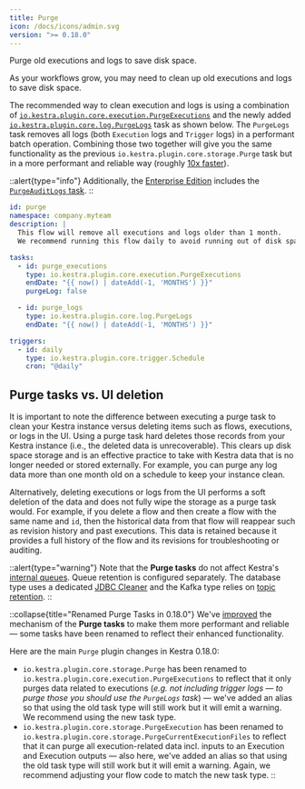 ```yaml
---
title: Purge
icon: /docs/icons/admin.svg
version: ">= 0.18.0"
---
```


Purge old executions and logs to save disk space.

As your workflows grow, you may need to clean up old executions and logs to save disk space.

The recommended way to clean execution and logs is using a combination of [`io.kestra.plugin.core.execution.PurgeExecutions`](/plugins/core/tasks/io.kestra.plugin.core.execution.purgeexecutions) and the newly added [`io.kestra.plugin.core.log.PurgeLogs`](/plugins/core/tasks/log/io.kestra.plugin.core.log.purgelogs) task as shown below. The `PurgeLogs` task removes all logs (both `Execution` logs and `Trigger` logs) in a performant batch operation. Combining those two together will give you the same functionality as the previous `io.kestra.plugin.core.storage.Purge` task but in a more performant and reliable way (roughly [10x faster](https://github.com/kestra-io/kestra/pull/4298#issuecomment-2220106142)).

::alert{type="info"}
Additionally, the [Enterprise Edition](../06.enterprise/index.md) includes the [`PurgeAuditLogs` task](../06.enterprise/02.governance/06.audit-logs.md#how-to-purge-audit-logs).
::

```yaml
id: purge
namespace: company.myteam
description: |
  This flow will remove all executions and logs older than 1 month.
  We recommend running this flow daily to avoid running out of disk space.

tasks:
  - id: purge_executions
    type: io.kestra.plugin.core.execution.PurgeExecutions
    endDate: "{{ now() | dateAdd(-1, 'MONTHS') }}"
    purgeLog: false

  - id: purge_logs
    type: io.kestra.plugin.core.log.PurgeLogs
    endDate: "{{ now() | dateAdd(-1, 'MONTHS') }}"

triggers:
  - id: daily
    type: io.kestra.plugin.core.trigger.Schedule
    cron: "@daily"
```

## Purge tasks vs. UI deletion

It is important to note the difference between executing a purge task to clean your Kestra instance versus deleting items such as flows, executions, or logs in the UI. Using a purge task hard deletes those records from your Kestra instance (i.e., the deleted data is unrecoverable). This clears up disk space storage and is an effective practice to take with Kestra data that is no longer needed or stored externally. For example, you can purge any log data more than one month old on a schedule to keep your instance clean.

Alternatively, deleting executions or logs from the UI performs a soft deletion of the data and does not fully wipe the storage as a purge task would. For example, if you delete a flow and then create a flow with the same name and `id`, then the historical data from that flow will reappear such as revision history and past executions. This data is retained because it provides a full history of the flow and its revisions for troubleshooting or auditing.

::alert{type="warning"}
Note that the **Purge tasks** do not affect Kestra's [internal queues](../07.architecture/01.main-components.md#queue). Queue retention is configured separately. The database type uses a dedicated [JDBC Cleaner](../configuration/index.md#jdbc-cleaner) and the Kafka type relies on [topic retention](../configuration/index.md#topic-retention).
::

::collapse{title="Renamed Purge Tasks in 0.18.0"}
We've [improved](https://github.com/kestra-io/kestra/pull/4298) the mechanism of the **Purge tasks** to make them more performant and reliable — some tasks have been renamed to reflect their enhanced functionality.

Here are the main `Purge` plugin changes in Kestra 0.18.0:

- `io.kestra.plugin.core.storage.Purge` has been renamed to `io.kestra.plugin.core.execution.PurgeExecutions` to reflect that it only purges data related to executions (_e.g. not including trigger logs — to purge those you should use the `PurgeLogs` task_) — we've added an alias so that using the old task type will still work but it will emit a warning. We recommend using the new task type.
- `io.kestra.plugin.core.storage.PurgeExecution` has been renamed to `io.kestra.plugin.core.storage.PurgeCurrentExecutionFiles` to reflect that it can purge all execution-related data incl. inputs to an Execution and Execution outputs — also here, we've added an alias so that using the old task type will still work but it will emit a warning. Again, we recommend adjusting your flow code to match the new task type.
::
